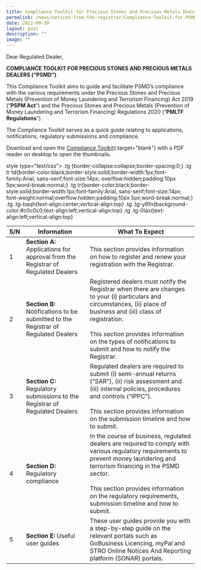 ```yaml
---
title: Compliance Toolkit for Precious Stones and Precious Metals Dealers
permalink: /news/notices-from-the-registrar/Compliance-Toolkit-for-PSMD/
date: 2022-09-30
layout: post
description: ""
image: ""
---
```

Dear Regulated Dealer,

**COMPLIANCE TOOLKIT FOR PRECIOUS STONES AND PRECIOUS METALS DEALERS (“PSMD”)**

This Compliance Toolkit aims to guide and facilitate PSMD’s compliance with the various requirements under the Precious Stones and Precious Metals (Prevention of Money Laundering and Terrorism Financing) Act 2019 (“**PSPM Act**”) and the Precious Stones and Precious Metals (Prevention of Money Laundering and Terrorism Financing) Regulations 2020 (“**PMLTF Regulations**”).

The Compliance Toolkit serves as a quick guide relating to applications, notifications, regulatory submissions and compliance.

Download and open the [Compliance Toolkit](/images/Compliance%20Toolkit%20for%20PSMD_20220908.pdf){:target="blank"} with a PDF reader on desktop to open the thumbnails.

style type="text/css">
.tg  {border-collapse:collapse;border-spacing:0;}
.tg tr td{border-color:black;border-style:solid;border-width:1px;font-family:Arial, sans-serif;font-size:14px;
  overflow:hidden;padding:10px 5px;word-break:normal;}
.tg tr{border-color:black;border-style:solid;border-width:1px;font-family:Arial, sans-serif;font-size:14px;
  font-weight:normal;overflow:hidden;padding:10px 5px;word-break:normal;}
.tg .tg-baqh{text-align:center;vertical-align:top}
.tg .tg-y6fn{background-color:#c0c0c0;text-align:left;vertical-align:top}
.tg .tg-0lax{text-align:left;vertical-align:top}
</style>
<table class="tg">
<thead>
  <tr>
    <th class="tg-y6fn"><span style="font-weight:bold">S/N</span></th>
    <th class="tg-y6fn"><span style="font-weight:bold">Information</span></th>
    <th class="tg-y6fn"><span style="font-weight:bold">What To Expect</span></th>
  </tr>
</thead>
<tbody>
  <tr>
    <td class="tg-baqh">1</td>
    <td class="tg-0lax"><span style="font-weight:bold">Section A:</span> Applications for approval from the Registrar of Regulated Dealers</td>
    <td class="tg-0lax">This section provides information on how to register and renew your registration with the Registrar.</td>
  </tr>
  <tr>
    <td class="tg-baqh">2</td>
    <td class="tg-0lax"><span style="font-weight:bold">Section B:</span> Notifications to be submitted to the Registrar of Regulated Dealers</td>
    <td class="tg-0lax">Registered dealers must notify the Registrar when there are changes to your (i) particulars and circumstances, (ii) place of business and (iii) class of registration.<br><br>This section provides information on the types of notifications to submit and how to notify the Registrar.</td>
  </tr>
  <tr>
    <td class="tg-baqh">3</td>
    <td class="tg-0lax"><span style="font-weight:bold">Section C:</span> Regulatory submissions to the Registrar of Regulated Dealers</td>
    <td class="tg-0lax">Regulated dealers are required to submit (i) semi-annual returns (“SAR”), (ii) risk assessment and (iii) internal policies, procedures and controls (“IPPC”).<br><br>This section provides information on the submission timeline and how to submit.</td>
  </tr>
  <tr>
    <td class="tg-baqh">4</td>
    <td class="tg-0lax"><span style="font-weight:bold">Section D: </span>Regulatory compliance</td>
    <td class="tg-0lax">In the course of business, regulated dealers are required to comply with various regulatory requirements to prevent money laundering and terrorism financing in the PSMD sector.<br><br>This section provides information on the regulatory requirements, submission timeline and how to submit.</td>
  </tr>
  <tr>
    <td class="tg-baqh">5</td>
    <td class="tg-0lax"><span style="font-weight:bold">Section E:</span> Useful user guides</td>
    <td class="tg-0lax">These user guides provide you with a step-by-step guide on the relevant portals such as GoBusiness Licencing, myPal and STRO Online Notices And Reporting platform (SONAR) portals.</td>
  </tr>
</tbody>
</table>